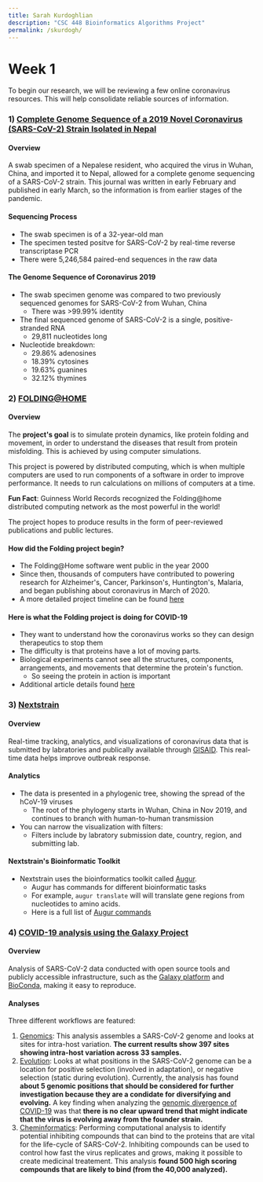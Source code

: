 ```yaml
---
title: Sarah Kurdoghlian
description: "CSC 448 Bioinformatics Algorithms Project"
permalink: /skurdogh/
---
```


# Week 1
To begin our research, we will be reviewing a few online coronavirus resources. This will help consolidate reliable sources of information.

### 1) [Complete Genome Sequence of a 2019 Novel Coronavirus (SARS-CoV-2) Strain Isolated in Nepal](https://mra.asm.org/content/9/11/e00169-20)
#### **Overview**
A swab specimen of a Nepalese resident, who acquired the virus in Wuhan, China, and imported it to Nepal, allowed for a complete genome sequencing of a SARS-CoV-2 strain. This journal was written in early February and published in early March, so the information is from earlier stages of the pandemic.
#### **Sequencing Process**
- The swab specimen is of a 32-year-old man
- The specimen tested positve for SARS-CoV-2 by real-time reverse transcriptase PCR
- There were 5,246,584 paired-end sequences in the raw data

#### **The Genome Sequence of Coronavirus 2019**
- The swab specimen genome was compared to two previously sequenced genomes for SARS-CoV-2 from Wuhan, China
  - There was >99.99% identity
- The final sequenced genome of SARS-CoV-2 is a single, positive-stranded RNA 
  - 29,811 nucleotides long
- Nucleotide breakdown:
  - 29.86% adenosines
  - 18.39% cytosines
  - 19.63% guanines
  - 32.12% thymines

### 2) [FOLDING@HOME](https://foldingathome.org/)
#### **Overview**
The **project's goal** is to simulate protein dynamics, like protein folding and movement, in order to understand the diseases that result from protein misfolding. This is achieved by using computer simulations.

This project is powered by distributed computing, which is when multiple computers are used to run components of a software in order to improve performance. It needs to run calculations on millions of computers at a time.

**Fun Fact**: Guinness World Records recognized the Folding@home distributed computing network as the most powerful in the world!

The project hopes to produce results in the form of peer-reviewed publications and public lectures.

#### **How did the Folding project begin?**
- The Folding@Home software went public in the year 2000
- Since then, thousands of computers have contributed to powering research for Alzheimer's, Cancer, Parkinson's, Huntington's, Malaria, and began publishing about coronavirus in March of 2020.
- A more detailed project timeline can be found [here](https://foldingathome.org/project-timeline/)

#### **Here is what the Folding project is doing for COVID-19**
- They want to understand how the coronavirus works so they can design therapeutics to stop them
- The difficulty is that proteins have a lot of moving parts. 
- Biological experiments cannot see all the structures, components, arrangements, and movements that determine the protein's function.
  - So seeing the protein in action is important
- Additional article details found [here](https://foldingathome.org/2020/03/15/coronavirus-what-were-doing-and-how-you-can-help-in-simple-terms/)

### 3) [Nextstrain](https://nextstrain.org/)
#### **Overview**
Real-time tracking, analytics, and visualizations of coronavirus data that is submitted by labratories and publically available through [GISAID](https://www.gisaid.org/). This real-time data helps improve outbreak response.

#### **Analytics**
- The data is presented in a phylogenic tree, showing the spread of the hCoV-19 viruses
    - The root of the phylogeny starts in Wuhan, China in Nov 2019, and continues to branch with human-to-human transmission
- You can narrow the visualization with filters:
    - Filters include by labratory submission date, country, region, and submitting lab.

#### **Nextstrain's Bioinformatic Toolkit**
- Nextstrain uses the bioinformatics toolkit called [Augur](https://github.com/nextstrain/augur).
    - Augur has commands for different bioinformatic tasks
    - For example, `augur translate` will will translate gene regions from nucleotides to amino acids.
    - Here is a full list of [Augur commands](https://nextstrain.org/docs/bioinformatics/augur-commands)

### 4) [COVID-19 analysis using the Galaxy Project](https://covid19.galaxyproject.org/)
#### **Overview**
Analysis of SARS-CoV-2 data conducted with open source tools and publicly accessible infrastructure, such as the [Galaxy platform](https://galaxyproject.org/) and [BioConda](https://bioconda.github.io/), making it easy to reproduce.

#### **Analyses**
Three different workflows are featured:
1. [Genomics](https://covid19.galaxyproject.org/genomics/): This analysis assembles a SARS-CoV-2 genome and looks at sites for intra-host variation. **The current results show 397 sites showing intra-host variation across 33 samples.**
2. [Evolution](https://covid19.galaxyproject.org/evolution/): Looks at what positions in the SARS-CoV-2 genome can be a location for positive selection (involved in adaptation), or negative selection (static during evolution). Currently, the analysis has found **about 5 genomic positions that should be considered for further investigation because they are a condidate for diversifying and evolving.** A key finding when analyzing the [genomic divergence of COVID-19](https://covid19.galaxyproject.org/evolution/1-DiversityDivergence.html) was that **there is no clear upward trend that might indicate that the virus is evolving away from the founder strain.**
3. [Cheminformatics](https://covid19.galaxyproject.org/cheminformatics/#background): Performing computational analysis to identify potential inhibiting compounds that can bind to the proteins that are vital for the life-cycle of SARS-CoV-2. Inhibiting compounds can be used to control how fast the virus replicates and grows, making it possible to create medicinal treatement. This analysis **found 500 high scoring compounds that are likely to bind (from the 40,000 analyzed).**